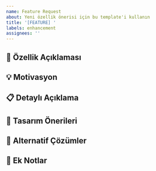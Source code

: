 ```yaml
---
name: Feature Request
about: Yeni özellik önerisi için bu template'i kullanın
title: '[FEATURE] '
labels: enhancement
assignees: ''
---
```


## 🚀 Özellik Açıklaması
<!-- İstediğiniz özelliği açık bir şekilde tanımlayın -->

## 💡 Motivasyon
<!-- Bu özellik neden gerekli? Hangi sorunu çözüyor? -->

## 📋 Detaylı Açıklama
<!-- Özelliğin nasıl çalışması gerektiğini açıklayın -->

## 🎨 Tasarım Önerileri
<!-- Varsa tasarım fikirlerinizi paylaşın -->

## 🔗 Alternatif Çözümler
<!-- Düşündüğünüz başka çözümler var mı? -->

## 📝 Ek Notlar
<!-- Başka eklemek istediğiniz bilgiler -->



